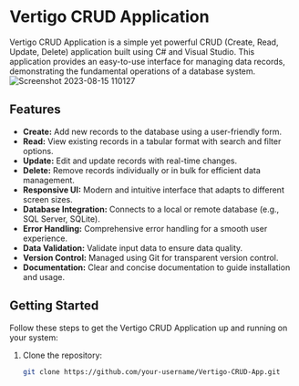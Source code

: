 # Vertigo CRUD Application

Vertigo CRUD Application is a simple yet powerful CRUD (Create, Read, Update, Delete) application built using C# and Visual Studio. This application provides an easy-to-use interface for managing data records, demonstrating the fundamental operations of a database system.
![Screenshot 2023-08-15 110127](https://github.com/usamahussaindev/Vertigo-Crud/assets/118635657/d38278b2-f819-4058-b2ef-7184f0e77051)



## Features

- **Create:** Add new records to the database using a user-friendly form.
- **Read:** View existing records in a tabular format with search and filter options.
- **Update:** Edit and update records with real-time changes.
- **Delete:** Remove records individually or in bulk for efficient data management.
- **Responsive UI:** Modern and intuitive interface that adapts to different screen sizes.
- **Database Integration:** Connects to a local or remote database (e.g., SQL Server, SQLite).
- **Error Handling:** Comprehensive error handling for a smooth user experience.
- **Data Validation:** Validate input data to ensure data quality.
- **Version Control:** Managed using Git for transparent version control.
- **Documentation:** Clear and concise documentation to guide installation and usage.

## Getting Started

Follow these steps to get the Vertigo CRUD Application up and running on your system:

1. Clone the repository:
   ```bash
   git clone https://github.com/your-username/Vertigo-CRUD-App.git
